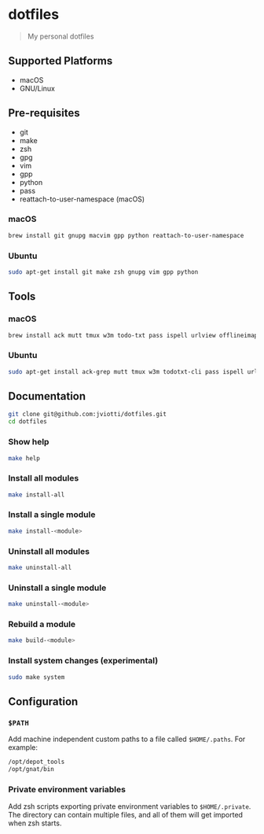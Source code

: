 dotfiles
========

> My personal dotfiles

Supported Platforms
-------------------

- macOS
- GNU/Linux

Pre-requisites
--------------

- git
- make
- zsh
- gpg
- vim
- gpp
- python
- pass
- reattach-to-user-namespace (macOS)

### macOS

```sh
brew install git gnupg macvim gpp python reattach-to-user-namespace
```

### Ubuntu

```sh
sudo apt-get install git make zsh gnupg vim gpp python
```

Tools
-----

### macOS

```sh
brew install ack mutt tmux w3m todo-txt pass ispell urlview offlineimap openssl msmtp
```

### Ubuntu

```sh
sudo apt-get install ack-grep mutt tmux w3m todotxt-cli pass ispell urlview offlineimap msmtp
```

Documentation
-------------

```sh
git clone git@github.com:jviotti/dotfiles.git
cd dotfiles
```

### Show help

```sh
make help
```

### Install all modules

```sh
make install-all
```

### Install a single module

```sh
make install-<module>
```

### Uninstall all modules

```sh
make uninstall-all
```

### Uninstall a single module

```sh
make uninstall-<module>
```

### Rebuild a module

```sh
make build-<module>
```

### Install system changes (experimental)

```sh
sudo make system
```

Configuration
-------------

### `$PATH`

Add machine independent custom paths to a file called `$HOME/.paths`. For
example:

```sh
/opt/depot_tools
/opt/gnat/bin
```

### Private environment variables

Add zsh scripts exporting private environment variables to `$HOME/.private`.
The directory can contain multiple files, and all of them will get imported
when zsh starts.
